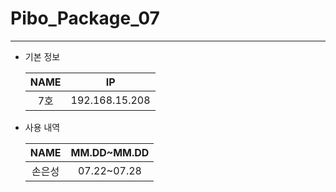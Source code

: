 # Pibo_Package_07
---

* 기본 정보

    |NAME|IP|
    |:---:|:---:|
    |7호|192.168.15.208|


* 사용 내역

    |NAME|MM.DD~MM.DD|
    |:---:|:---:|
    |손은성|07.22~07.28|


    
